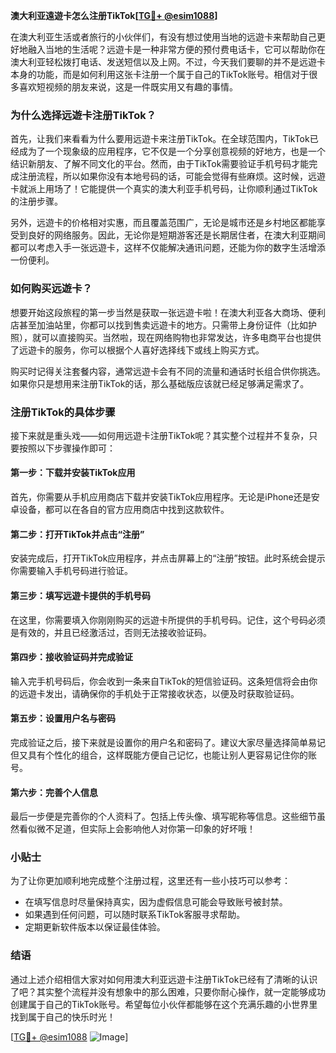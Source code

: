 **澳大利亚遠遊卡怎么注册TikTok[[TG💪+ @esim1088](https://t.me/s/esim1088)]**

在澳大利亚生活或者旅行的小伙伴们，有没有想过使用当地的远遊卡来帮助自己更好地融入当地的生活呢？远遊卡是一种非常方便的预付费电话卡，它可以帮助你在澳大利亚轻松拨打电话、发送短信以及上网。不过，今天我们要聊的并不是远遊卡本身的功能，而是如何利用这张卡注册一个属于自己的TikTok账号。相信对于很多喜欢短视频的朋友来说，这是一件既实用又有趣的事情。

### 为什么选择远遊卡注册TikTok？

首先，让我们来看看为什么要用远遊卡来注册TikTok。在全球范围内，TikTok已经成为了一个现象级的应用程序，它不仅是一个分享创意视频的好地方，也是一个结识新朋友、了解不同文化的平台。然而，由于TikTok需要验证手机号码才能完成注册流程，所以如果你没有本地号码的话，可能会觉得有些麻烦。这时候，远遊卡就派上用场了！它能提供一个真实的澳大利亚手机号码，让你顺利通过TikTok的注册步骤。

另外，远遊卡的价格相对实惠，而且覆盖范围广，无论是城市还是乡村地区都能享受到良好的网络服务。因此，无论你是短期游客还是长期居住者，在澳大利亚期间都可以考虑入手一张远遊卡，这样不仅能解决通讯问题，还能为你的数字生活增添一份便利。

### 如何购买远遊卡？

想要开始这段旅程的第一步当然是获取一张远遊卡啦！在澳大利亚各大商场、便利店甚至加油站里，你都可以找到售卖远遊卡的地方。只需带上身份证件（比如护照），就可以直接购买。当然啦，现在网络购物也非常发达，许多电商平台也提供了远遊卡的服务，你可以根据个人喜好选择线下或线上购买方式。

购买时记得关注套餐内容，通常远遊卡会有不同的流量和通话时长组合供你挑选。如果你只是想用来注册TikTok的话，那么基础版应该就已经足够满足需求了。

### 注册TikTok的具体步骤

接下来就是重头戏——如何用远遊卡注册TikTok呢？其实整个过程并不复杂，只要按照以下步骤操作即可：

#### 第一步：下载并安装TikTok应用
首先，你需要从手机应用商店下载并安装TikTok应用程序。无论是iPhone还是安卓设备，都可以在各自的官方应用商店中找到这款软件。

#### 第二步：打开TikTok并点击“注册”
安装完成后，打开TikTok应用程序，并点击屏幕上的“注册”按钮。此时系统会提示你需要输入手机号码进行验证。

#### 第三步：填写远遊卡提供的手机号码
在这里，你需要填入你刚刚购买的远遊卡所提供的手机号码。记住，这个号码必须是有效的，并且已经激活过，否则无法接收验证码。

#### 第四步：接收验证码并完成验证
输入完手机号码后，你会收到一条来自TikTok的短信验证码。这条短信将会由你的远遊卡发出，请确保你的手机处于正常接收状态，以便及时获取验证码。

#### 第五步：设置用户名与密码
完成验证之后，接下来就是设置你的用户名和密码了。建议大家尽量选择简单易记但又具有个性化的组合，这样既能方便自己记忆，也能让别人更容易记住你的账号。

#### 第六步：完善个人信息
最后一步便是完善你的个人资料了。包括上传头像、填写昵称等信息。这些细节虽然看似微不足道，但实际上会影响他人对你第一印象的好坏哦！

### 小贴士

为了让你更加顺利地完成整个注册过程，这里还有一些小技巧可以参考：
- 在填写信息时尽量保持真实，因为虚假信息可能会导致账号被封禁。
- 如果遇到任何问题，可以随时联系TikTok客服寻求帮助。
- 定期更新软件版本以保证最佳体验。

### 结语

通过上述介绍相信大家对如何用澳大利亚远遊卡注册TikTok已经有了清晰的认识了吧？其实整个流程并没有想象中的那么困难，只要你耐心操作，就一定能够成功创建属于自己的TikTok账号。希望每位小伙伴都能够在这个充满乐趣的小世界里找到属于自己的快乐时光！

[[TG💪+ @esim1088](https://t.me/s/esim1088) ![Image](https://i.postimg.cc/4NQfJmqS/Snipaste-2025-05-13-00-14-12.png)]